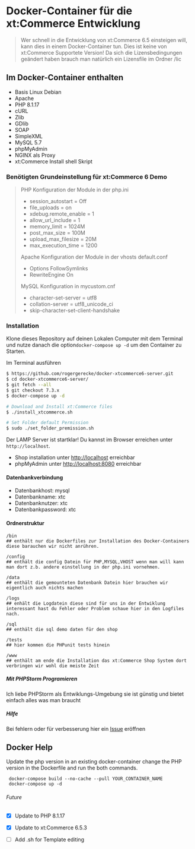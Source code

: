 # Docker-Container für die xt:Commerce Entwicklung

>Wer schnell in die Entwicklung von xt:Commerce 6.5 einsteigen will, kann dies in einem Docker-Container tun.  Dies ist keine von xt:Commerce Supportete Version!
>Da sich die Lizensbedingungen geändert haben brauch man natürlich ein Lizensfile im Ordner /lic

## Im Docker-Container enthalten

* Basis Linux Debian
* Apache
* PHP 8.1.17
* cURL
* Zlib
* GDlib
* SOAP
* SimpleXML
* MySQL 5.7
* phpMyAdmin
* NGINX als Proxy
* xt:Commerce Install shell Skript

### Benötigten Grundeinstellung für xt:Commerce 6 Demo


>PHP Konfiguration der Module in der php.ini
>* session_autostart = Off
>* file_uploads = on
>* xdebug.remote_enable = 1
>* allow_url_include = 1
>* memory_limit = 1024M
>* post_max_size = 100M
>* upload_max_filesize = 20M
>* max_execution_time = 1200
>
>Apache Konfiguration der Module in der vhosts default.conf
>* Options FollowSymlinks
>* RewriteEngine On
>
>MySQL Konfiguration in mycustom.cnf
>* character-set-server = utf8
>* collation-server = utf8_unicode_ci
>* skip-character-set-client-handshake

### Installation

Klone dieses Repository auf deinen Lokalen Computer mit dem Terminal und nutze danach die option`docker-compose up -d` um den Container zu Starten.

Im Terminal ausführen

```sh
$ https://github.com/rogergerecke/docker-xtcommerce6-server.git
$ cd docker-xtcommerce6-server/
$ git fetch --all
$ git checkout 7.3.x
$ docker-compose up -d

# Download and Install xt:Commerce files
$ ./install_xtcommerce.sh

# Set Folder default Permission
$ sudo ./set_folder_premission.sh
```

Der LAMP Server ist startklar! Du kannst im Browser erreichen unter `http://localhost`.

- Shop installation unter [http://localhost](http://localhost) erreichbar
- phpMyAdmin unter [http://localhost:8080](http://localhost:8080) erreichbar

#### Datenbankverbindung
- Datenbankhost: mysql
- Datenbankname: xtc
- Datenbanknutzer: xtc
- Datenbankpassword: xtc


#### Ordnerstruktur

```
/bin
## enthält nur die Dockerfiles zur Installation des Docker-Containers diese barauchen wir nicht anrühren.

/config
## enthält die config Datein für PHP,MYSQL,VHOST wenn man will kann man dort z.b. andere einstellung in der php.ini vornehmen.

/data
## enthält die gemounteten Datenbank Datein hier brauchen wir eigentlich auch nichts machen

/logs
## enhält die Logdatein diese sind für uns in der Entwiklung interessant hast du Fehler oder Problem schaue hier in den Logfiles nach.

/sql
## enthält die sql demo daten für den shop

/tests
## hier kommen die PHPunit tests hinein

/www
## enthält am ende die Installation das xt:Commerce Shop System dort verbringen wir wohl die meiste Zeit
```
##### Mit PHPStorm Programieren

Ich liebe PHPStorm als Entwiklungs-Umgebung sie ist günstig und bietet einfach alles was man braucht

##### Hilfe
Bei fehlern oder für verbesserung hier ein [Issue](https://github.com/rogergerecke/docker-xtcommerce6-server/issues) eröffnen

Docker Help
---


Update the php version in an existing docker-container change the PHP version in the Dockerfile
and run the both commands.

````
 docker-compose build --no-cache --pull YOUR_CONTAINER_NAME
 docker-compose up -d
````

###### Future

- [x] Update to PHP 8.1.17
- [x] Update to xt:Commerce 6.5.3
- [ ] Add .sh for Template editing



